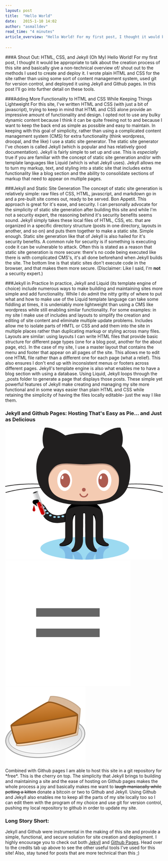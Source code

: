 ```yaml
---
layout: post
title:  "Hello World"
date:   2015-1-10 14:02
author: "asmalldev"
read_time: "4 minutes"
article_overview: "Hello World! For my first post, I thought it would be appropriate to talk about the creation process of this site and basically give a non-technical overview of/ shout out to the methods I used to create and deploy it. I wrote plain HTML and CSS for the site rather than using some sort of content management system, used git for version control, and deployed it using Jekyll and Github pages. In this post I'll go into further detail on these tools."

---
```


###A Shout Out: HTML, CSS, and Jekyll (Oh My)
Hello World! For my first post, I thought it would be appropriate to talk about the creation process of this site and basically give a non-technical overview of/ shout out to the methods I used to create and deploy it. I wrote plain HTML and CSS for the site rather than using some sort of content management system, used git for version control, and deployed it using Jekyll and Github pages. In this post I'll go into further detail on these tools.

###Adding More Functionality to HTML and CSS While Keeping Things Lightweight
For this site, I've written HTML and CSS (with just a bit of javascript), trying to keep in mind that HTML and CSS alone provide an impressive amount of functionality and design. I opted not to use any bulky dynamic content because I think it can be quite freeing not to and because I want to keep the back end as simple as possible and easy to maintain.
In keeping with this goal of simplicity, rather than using a complicated content management system (CMS) for extra functionality (think wordpress, droopal, and the like) I use a static site generator. The static site generator I've chosen is called Jekyll (which is popular and has relatively good documentation). Jekyll is fairly simple to set up and use. This is *especially* true if you are familiar with the concept of static site generation and/or with template languages like Liquid (which is what Jekyll uses). Jekyll allows me to turn my markup, text, and styling into a static site that includes extra functionality like a blog section and the ability to consolidate sections of markup that need to appear on multiple pages.

###Jekyll and Static Site Generation
The concept of static site generation is relatively simple: raw files of CSS, HTML, javascript, and markdown go in and a pre-built site comes out, ready to be served. Bon Appetit. This approach is great for it's ease, and security. I can personally advocate for the simplicity of static site generation after building this site and while I'm not a security expert, the reasoning behind it's security benefits seems sound. 
Jekyll simply takes these local files of  HTML, CSS, etc. that are organized in a specific directory structure (posts in one directory, layouts in another, and so on) and puts them together to make a static site. Simple enough.
Static site generation like that of Jekyll is also hailed for it's security benefits. A common rule for security is if something is executing code it can be vulnerable to attack. Often this is stated as a reason that static site generation is more secure: there's no code being executed like there is with complicated CMS's, it's all done beforehand when Jekyll builds the site. The bottom line is that static sites don't execute code in the browser, and that makes them more secure. (Disclaimer: Like I said, I'm **not** a security expert.)

###Jekyll in Practice
In practice, Jekyll and Liquid (its template engine of choice) include numerous ways to make building and maintaining sites more simple and add functionality. While I do admit the nitty gritty of where to put what and how to make use of the Liquid template language can take some fiddling at times, it is undeniably more lightweight than using a CMS like wordpress while still enabling similar functionality. For some examples: in my site I make use of includes and layouts to simplify the creation and editing of site content and eliminate multiple update problems. Includes allow me to isolate parts of HMTL or CSS and add them into the site in multiple places rather than duplicating markup or styling across many files. Layouts are similar: using layouts I can write HTML files that provide basic structure for different page types (one for a blog post, another for the about page, etc). In the case of my site, I use a master layout that contains the menu and footer that appear on all pages of the site. This allows me to edit one HTML file rather than a different one for each page (what a relief). This also ensures I don't end up with inconsistent menus or footers across different pages. Jekyll's template engine is also what enables me to have a blog section with using a database. Using Liquid, Jekyll loops through the _posts folder to generate a page that displays those posts. These simple yet powerful features of Jekyll make creating and managing my site more functional and in some ways easier than plain HTML and CSS while retaining the simplicity of having the files locally editable- just the way I like them.

### Jekyll and Github Pages: Hosting That's Easy as Pie... and Just as Delicious
<div class="center_imgs">
<img class="post_img" src="/img/octojekyll.png" alt="Jekyll and Github">
<img class="post_img" src="/img/post0/equals.png" alt="equals">
<img class="post_img" src="/img/post0/pie.png" alt="pie">
</div>
Combined with Github pages I am able to host this site in a git repository for *free*. This is the cherry on top. The simplicity that Jekyll brings to building and maintaining a site and the ease of hosting on Github pages makes the whole process a joy and basically makes me want to <s>laugh maniacally while petting a kitten</s> donate a bitcoin or two to Github and Jekyll.
Using Github and Jekyll also enables me to keep all the parts of my site locally too so I can edit them with the program of my choice and use git for version control, pushing my local repository to github in order to update my site.

### Long Story Short:
Jekyll and Github were instrumental in the making of this site and provide a simple, functional, and secure solution for site creation and deployment. I highly encourage you to check out both [Jekyll](http://www.jekyllrb.com) and [Github Pages](http://www.pages.github.com). Head over to the credits tab up above to see the other useful tools I've used for this site! Also, stay tuned for posts that are more technical than this ;)